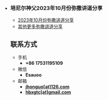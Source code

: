 - ### 培尼尔神父2023年10月份弥撒讲道分享
  
  - [2023年10月份弥撒讲道分享](https://izshui.github.io/2023.10/2123/10/01/培尼尔神父23年10月份弥撒讲道分享/)
  - [其他更多弥撒讲道分享](https://izshui.github.io)
  
  <!-- .slide vertical=true -->
  
  ## 联系方式
  
  - 手机
    - **+86 17531195109**
  - 微信
    - **Esauoo**
  - 邮箱
    - **[jhonguo[at]126.com](mailto:jhonguo@126.com)**
    - **[hbxgtc[at]gmail.com](mailto:hbxgtc@gmail.com)**
